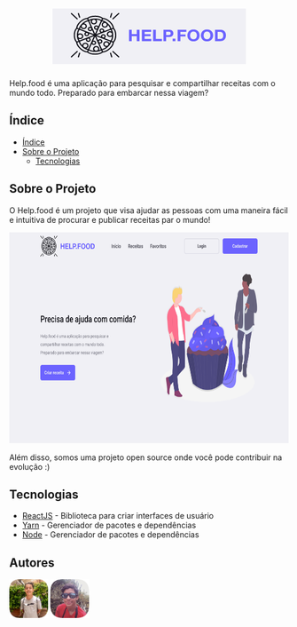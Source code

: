 <h1 align="center" border-radius="5px" ><img src="logo.png"></h1>

<p>Help.food é uma aplicação para pesquisar e compartilhar receitas com o mundo todo.
Preparado para embarcar nessa viagem?</p>

## Índice
- [Índice](#índice)
- [Sobre o Projeto](#sobre-o-projeto)
    - [Tecnologias](#tecnologias)

## Sobre o Projeto
O Help.food é um projeto que visa ajudar as pessoas com uma maneira fácil e intuitiva de procurar e publicar receitas par o mundo!

<p align="center">
<img  src="Home.png" width="720" height="380">
</p>

Além disso, somos uma projeto open source onde você pode contribuir na evolução :)

## Tecnologias
  * [ReactJS](https://pt-br.reactjs.org/) - Biblioteca para criar interfaces de usuário
  * [Yarn](https://yarnpkg.com/) - Gerenciador de pacotes e dependências
  * [Node](https://nodejs.org/en/) - Gerenciador de pacotes e dependências  

## Autores

<a href="https://github.com/felipecrsilva"><img src="felipe.png" width="70" height="70"></a> <a href="https://github.com/nicolasteofilo"><img src="nicolas.png" width="70" height="70"></a>

